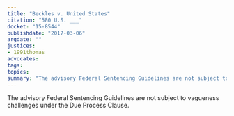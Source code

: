 ```yaml
---
title: "Beckles v. United States"
citation: "580 U.S. ___"
docket: "15-8544"
publishdate: "2017-03-06"
argdate: ""
justices:
- 1991thomas
advocates:
tags:
topics:
summary: "The advisory Federal Sentencing Guidelines are not subject to vagueness challenges under the Due Process Clause."
---
```

The advisory Federal Sentencing Guidelines are not subject to vagueness challenges under the Due Process Clause.

